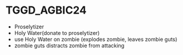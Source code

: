 # TGGD_AGBIC24

- Proselytizer
- Holy Water(donate to proselytizer)
- use Holy Water on zombie (explodes zombie, leaves zombie guts)
- zombie guts distracts zombie from attacking


